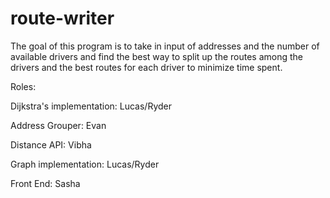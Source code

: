 # route-writer
The goal of this program is to take in input of addresses and the number of available drivers and find the best way to split up the routes among the drivers and the best routes for each driver to minimize time spent.


Roles:

Dijkstra's implementation: Lucas/Ryder

Address Grouper: Evan

Distance API: Vibha

Graph implementation: Lucas/Ryder

Front End: Sasha

